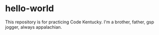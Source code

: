# hello-world
This repository is for practicing Code Kentucky.
I'm a brother, father, gsp jogger, always appalachian.
